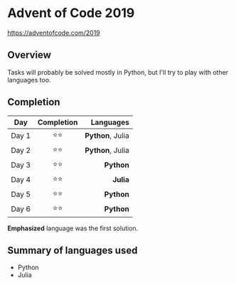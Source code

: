 # Advent of Code 2019
https://adventofcode.com/2019

## Overview
Tasks will probably be solved mostly in Python, but I'll try to play with other languages too.

## Completion
| Day   | Completion | Languages |
|-------|:----------:|----------:|
| Day 1 | ⭐⭐ | **Python**, Julia |
| Day 2 | ⭐⭐ | **Python**, Julia |
| Day 3 | ⭐⭐ | **Python** |
| Day 4 | ⭐⭐ | **Julia** |
| Day 5 | ⭐⭐ | **Python** |
| Day 6 | ⭐⭐ | **Python** |

**Emphasized** language was the first solution.

## Summary of languages used
+ Python
+ Julia
